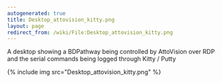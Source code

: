 ```yaml
---
autogenerated: true
title: Desktop_attovision_kitty.png
layout: page
redirect_from: /wiki/File:Desktop_attovision_kitty.png
---
```


A desktop showing a BDPathway being controlled by AttoVision over RDP
and the serial commands being logged through Kitty / Putty

{% include img src="Desktop_attovision_kitty.png" %}
